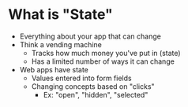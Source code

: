 # What is "State"

- Everything about your app that can change
- Think a vending machine
  - Tracks how much money you've put in (state)
  - Has a limited number of ways it can change
- Web apps have state
  - Values entered into form fields
  - Changing concepts based on "clicks"
    - Ex: "open", "hidden", "selected"
